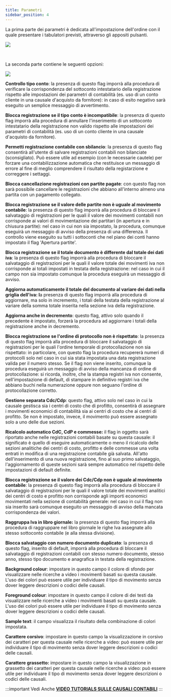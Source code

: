 ```yaml
---
title: Parametri
sidebar_position: 4
---
```


La prima parte dei parametri è dedicata all'impostazione dell'ordine con il quale presentare i tabulatori previsti, attraverso gli appositi pulsanti.

![](/img/it-it/configurations/tables/finance/ledger-records-templates/insert-ledger-records-templates/parameters/image01.png)

 

La seconda parte contiene le seguenti opzioni:

![](/img/it-it/configurations/tables/finance/ledger-records-templates/insert-ledger-records-templates/parameters/image02.png)

**Controllo tipo conto**: la presenza di questo flag imporrà alla procedura di verificare la corrispondenza del sottoconto intestatario della registrazione rispetto alle impostazioni dei parametri di contabilità (es. uso di un conto cliente in una causale d'acquisto da fornitore): in caso di esito negativo sarà eseguito un semplice messaggio di avvertimento.

**Blocca registrazione se il tipo conto è incompatibile**: la presenza di questo flag imporrà alla procedura di annullare l'inserimento di un sottoconto intestatario della registrazione non valido rispetto alle impostazioni dei parametri di contabilità (es. uso di un conto cliente in una causale d'acquisto da fornitore).

**Permetti registrazione contabile con sbilancio**: la presenza di questo flag consentirà all'utente di salvare registrazioni contabili non bilanciate (sconsigliato). Può essere utile ad esempio (con le necessarie cautele) per forzare una contabilizzazione automatica che restituisce un messaggio di errore al fine di meglio comprendere il risultato della registarzione e correggere i settaggi.

**Blocca cancellazione registrazioni con partite pagate**: con questo flag non sarà possibile cancellare le registrazioni che abbiano all'interno almeno una partita con un pagamento collegato.

**Blocca registrazione se il valore delle partite non è uguale al movimento contabile**: la presenza di questo flag imporrà alla procedura di bloccare il salvataggio di registrazioni per le quali il valore dei movimenti contabili non corrisponde ai valori di movimentazione dei partitari (in apertura e in chiusura partite): nel caso in cui non sia impostato, la procedura, comunque eseguirà un messaggio di avviso della presenza di una differenza. Il controllo viene eseguito su tutti i sottoconti che nel piano dei conti hanno impostato il flag 'Apertura partite'.

**Blocca registrazione se il totale documento è differente dal totale dei dati iva**: la presenza di questo flag imporrà alla procedura di bloccare il salvataggio di registrazioni per le quali il valore totale dei movimenti iva non corrisponde ai totali impostati in testata della registrazione: nel caso in cui il campo non sia impostato comunque la procedura eseguirà un messaggio di avviso.

**Aggiorna automaticamente il totale del documento al variare dei dati nella griglia dell'iva: l**a presenza di questo flag imporrà alla procedura di aggiornare, ma solo in incremento, i totali della testata della registrazione al variare della somma totale inserita nella sezione iva della registrazione.

**Aggiorna anche in decremento**: questo flag, attivo solo quando il precedente è impostato, forzerà la procedura ad aggiornare i totali della registrazione anche in decremento.

**Blocca registrazione se l'ordine di protocollo non è rispettato**: la presenza di questo flag imporrà alla procedura di bloccare il salvataggio di registrazioni per le quali l'ordine temporale di protocollazione non sia rispettato: in particolare, con questo flag la procedura recupererà numeri di protocolli solo nel caso in cui sia stata impostata una data registrazione valida per il numero stesso. Se il flag non viene inserito, comunque la procedura eseguirà un messaggio di avviso della mancanza di ordine di protocollazione: si ricorda, inoltre, che la stampa registri iva non consente, nell'impostazione di default, di stampare in definitivo registri iva che abbiano buchi nella numerazione oppure non seguano l'ordine di protocollazione corretto.

**Gestione separata Cdc/Cdp**: questo flag, attivo solo nel caso in cui la causale gestisca sia i centri di costo che di profitto, consentirà di assegnare i movimenti economici di contabilità sia ai centri di costo che ai centri di profitto. Se non è impostato, invece, il movimento può essere assegnato solo a uno delle due sezioni.

**Ricalcolo automatico CdC, CdP e commesse:** il flag in oggetto sarà riportato anche nelle registrazioni contabili basate su questa causale: il significato è quello di eseguire automaticamente o meno il ricalcolo delle sezioni analitiche dei centri di costo, profitto e delle commesse una volta entrati in modifica di una registrazione contabile già salvata. All'atto dell'inserimento di una nuova registrazione, fino al suo primo salvataggio, l'aggiornamento di queste sezioni sarà sempre automatico nel rispetto delle impostazioni di default definite.

**Blocca registrazione se il valore dei Cdc/Cdp non è uguale al movimento contabile**: la presenza di questo flag imporrà alla procedura di bloccare il salvataggio di registrazioni per le quali il valore totale dei movimenti analitici dei centri di costo e profitto non corrisponde agli importi economici movimentati nella sezione di contabilità generale: nel caso in cui il flag non sia inserito sarà comunque eseguito un messaggio di avviso della mancata corrispondenza dei valori.

**Raggruppa Iva in libro giornale:** la presenza di questo flag imporrà alla procedura di raggruppare nel libro giornale le righe Iva assegnate allo stesso sottoconto contabile (e alla stessa divisione).

**Blocca salvataggio con numero documento duplicato**: la presenza di questo flag, inserito di default, imporrà alla procedura di bloccare il salvataggio di registrazioni contabili con stesso numero documento, stesso anno, stesso tipo documento e anagrafica in testata della registrazione.

**Background colour**: impostare in questo campo il colore di sfondo per visualizzare nelle ricerche a video i movimenti basati su questa causale. L'uso dei colori può essere utile per individuare il tipo di movimento senza dover leggere descrizioni o codici delle causali.

**Foreground colour**: impostare in questo campo il colore di dei testi da visualizzare nelle ricerche a video i movimenti basati su questa causale. L'uso dei colori può essere utile per individuare il tipo di movimento senza dover leggere descrizioni o codici delle causali.

**Sample text**: il campo visualizza il risultato della combinazione di colori impostata.

**Carattere corsivo**: impostare in questo campo la visualizzazione in corsivo dei caratteri per questa causale nelle ricerche a video: può essere utile per individuare il tipo di movimento senza dover leggere descrizioni o codici delle causali.

**Carattere grassetto:** impostare in questo campo la visualizzazione in grassetto dei caratteri per questa causale nelle ricerche a video: può essere utile per individuare il tipo di movimento senza dover leggere descrizioni o codici delle causali.

:::important Vedi Anche
[**VIDEO TUTORIALS SULLE CAUSALI CONTABILI**](/docs/video/finance/intro.md)
:::





